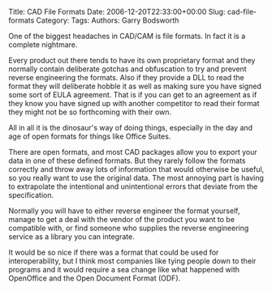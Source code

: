 Title: CAD File Formats
Date: 2006-12-20T22:33:00+00:00
Slug: cad-file-formats
Category: 
Tags: 
Authors: Garry Bodsworth

One of the biggest headaches in CAD/CAM is file formats.  In fact it is a complete nightmare.

Every product out there tends to have its own proprietary format and they normally contain deliberate gotchas and obfuscation to try and prevent reverse engineering the formats.  Also if they provide a DLL to read the format they will deliberate hobble it as well as making sure you have signed some sort of EULA agreement.  That is if you can get to an agreement as if they know you have signed up with another competitor to read their format they might not be so forthcoming with their own.

All in all it is the dinosaur's way of doing things, especially in the day and age of open formats for things like Office Suites.

There are open formats, and most CAD packages allow you to export your data in one of these defined formats.  But they rarely follow the formats correctly and throw away lots of information that would otherwise be useful, so you really want to use the original data.  The most annoying part is having to extrapolate the intentional and unintentional errors that deviate from the specification.

Normally you will have to either reverse engineer the format yourself, manage to get a deal with the vendor of the product you want to be compatible with, or find someone who supplies the reverse engineering service as a library you can integrate.

It would be so nice if there was a format that could be used for interoperability, but I think most companies like tying people down to their programs and it would require a sea change like what happened with OpenOffice and the Open Document Format (ODF).
